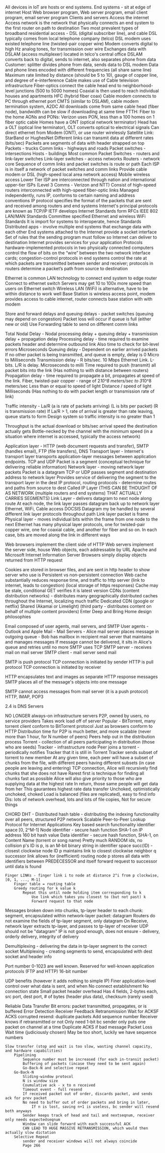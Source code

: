 All devices in IoT are hosts or end systems.
    End systems - sit at edge of internet
        Host Web browser program, Web server program, email client program, email server program
            Clients and servers
    Access the internet
        Access network is the network that physically connects an end system to the first router on path to destination
        Two most prevalent types of broadband residential access - DSL (digital subscriber line), and cable
            DSL typically comes from local telephone company (telco) 
                DSL modem uses existed telephone line (twisted-pair copper wire)
                    Modem converts digital to high Hz analog tones, for transmission over wire
                Exchanges data with DSLAM (access multiplexer) located in telco's central office
                    DSLAM converts back to digital, sends to internet, also separates phone from data
                    Customer: splitter divides phone from data, sends data to DSL modem
                Data and phone lines encoded with different frequencies (all share same line)
                Maximum rate limited by distance (should be 5 to 10), gauge of copper line, and degree of e-interference
            Cable makes use of Cable television infrastructure
                Fiber-optics connect the cable head end to neighborhood-level junctions (500 to 5000 homes)
                    Coaxial is then used to reach individual houses and apartments
                    HFC (hybrid fiber coax)
                    Cable modem connects to PC through ethernet port
                    CMTS (similar to DSLAM), cable modem termination system, A2DC
                    All downloads come from same cable head (fiber node), bandwidth can be slow if downloading at same time
            FTTH: Fiber to the home
                AONs and PONs: Verizon uses PON, less than a 100 homes on 1 fiber optic cable
                    Homes have a ONT (optical network terminator)
                    Head has a OLT (optical line terminator), OLT converts optical to electrical signals
                Can direct ethernet from Modem (ONT), or use router wirelessly
            Satellite Link: StarBand or HughesNet
Different links can transmit data at different rates (bits/sec)
Packets are segments of data with header strapped on top
    Packets - trucks
    Comm links - highways and roads
    Packet switches - intersections
    Hosts - buildings
Most common Packet Switches - routers and link-layer switches
    Link-layer switches - access networks
    Routers - network core
Sequence of comm links and packet switches is route or path
Each ISP is in itself a network of packet switches and comm links
    Provide cable modem or DSL (high-speed local area network access)
    Mobile wireless access
    Lower Tier ISP are interconnected through nation and international upper-tier ISPs (Level 3 Comms - Verizon and NTT)
        Consist of high-speed routers interconnected with high-speed fiber-optic links
    Managed independently, runs IP, conforms to certain naming and address conventions
IP protocol specifies the format of the packets that are sent and received among routers and end systems
Internet's principal protocols are known as TCP/IP
IETF develops Internet Standards form RFCs
    IEEE 802 LAN/MAN Standards Committee specified Ethernet and wireless WiFi Standards
    It is import for systems to interoperate, hence Standards
Distributed apps - involve multiple end systems that exchange data with each other
End systems attached to the Internet provide a socket interface
    Set of rules that the sending program must follow so Internet can deliver to destination
    Internet provides services for your application
Protocols
    hardware-implemented protocols in two physically connected computers control the flow of bits on the “wire” 
    between the two
    network interface cards; congestion-control protocols in end systems control the rate at which packets
    are transmitted between sender and receiver; protocols in routers determine a packet’s path from
    source to destination


Ethernet is common LAN technology to connect end system to edge router
    Connect to ethernet switch
        Servers may get 10 to 100x more speed than users on Ethernet switch
Wireless LAN (WiFi) is alternative, have to be within distance to work well
    Base Station is wireless access point, modem provides access to cable internet, router connects base station with with modem

Store and forward delays and queuing delays - packet switches (queuing may depend on congestion)
Packet loss will occur if queue is full (either new or old)
Use Forwarding table to send on different comm links

Total Nodal Delay - Nodal processing delay + queuing delay + transmission delay + propagation delay
Processing delay - time required to examine packets header and determine outbound link
    Also time to check for bit-level errors
    Microseconds
Queuing delay - Dependent on earlier arrived packets
    If no other packet is being transmitted, and queue is empty, delay is 0
    Micro to Milliseconds
Transmission delay - R bits/sec. 10 Mbps Ethernet Link. L-bits. L/R is delay.
    Microseconds to milli
    Time required to push (transmit) all packet bits into the link
    (Has nothing to with distance between routers)
Propagation delay - time required to propagate a bit, propagates at speed of the link.
    Fiber, twisted-pair copper - range of 2*10^8 meters/sec to 3*10^8 meters/sec
    Less than or equal to speed of light
    Distance / speed of light
    Milliseconds 
    (Has nothing to do with packet length or transmission rate of link)

Traffic intensity - La/R (a is rate of packets arriving) (L is bits per packet) (R is transmission rate)
    If La/R > 1, rate of arrival is greater than rate leaving, queue starts to form
    Design system so traffic intensity is no greater than 1

Throughput is the actual download or bits/sec arrival speed the destination actually gets
    Bottle-necked by the channel with the minimum speed (in a situation where internet is accessed, typically the access network)

Application layer - HTTP (web document requests and transfer), SMTP (handles email), FTP (file transfers), DNS
Transport layer - Internet's transport layer transports application-layer messages between application endpoints.
    TCP and UDP
    Packet is a segment
    (conceptual technique for delivering reliable information)
Network layer - moving network layer packets
    Packet is a datagram
    TCP or UDP passes segment and destination address to network layer
    Provides service of delivering the segment to the transport layer in the dest
    IP protocol, routing protocols - determine routes and paths from source to dest
    Called IP Layer
    (THIS CAN BE THOUGHT OF AS NETWORK (multiple routers and end systems) THAT ACTUALLY CARRIES SEGMENTS)
Link Layer - delivers datagram to next node along route
    At each node, the link layer passes datagram back up to network layer
    Ethernet, WiFi, Cable access DOCSIS
        Datagram my be handled by several different link layer protocols throughout path
    Link layer packet is frame
Physical layer - moves individual bits within the frame from one node to the next
    Ethernet has many physical layer protocols, one for twisted-pair copper wire,
    one for coaxial cable, and another for fiber and so on. 
        In each case, bits are moved along the link in different ways


Web browsers implement the client side of HTTP
    Web servers implement the server side, house Web objects, each addressable by URL
        Apache and Microsoft Internet Information Server
    Browsers simply display objects returned from HTTP request

Cookies are stored in browser files, and are sent in http header to show server who use is
Persistent vs non-persistent connection
Web cache substantially reduces response time, and traffic to http server (link to internet, leads to congestion) (local storage of https responses)
    Cache may be stale, conditional GET verifies it is latest version
CDNs (content distribution networks) - distributes many geographically distributed caches throughout the Internet, localizing much traffic
    Dedicated CDN (google or netflix)
    Shared (Akamai or Limelight) (third party - distributes content on behalf of multiple content providers)
    Enter Deep and Bring Home design philosophies

Email composed of user agents, mail servers, and SMTP
    User agents - Outlook and Apple Mail - 
    Mail Servers - Alice mail server places message in outgoing queue
        - Bob has mailbox in recipient mail server that maintains and manages messages
        If message cannot be delivered, it sits in Alice's queue and retries until no more
    SMTP uses TCP
        SMTP server - receives mail on mail server
        SMTP client - mail server send mail

SMTP is push protocol
    TCP connection is initiated by sender
HTTP is pull protocol
    TCP connection is initiated by receiver

HTTP encapsulates text and images as separate HTTP response messages
SMTP places all of the message's objects into one message

SMTP cannot access messages from mail server (it is a push protocol)
    HTTP, IMAP, POP3

2.4 is DNS Servers

NO LONGER always-on infrastructure servers
P2P, owned by users, no service providers
    Takes work load off of server
Popular - BitTorrent, many torrent client conform to BitTorrent protocol
    Just as browsers conform to HTTP
Distribution time for P2P is much better, and more scalable (never more than 1 hour, for N number of peers)
    Peers help out in the distribution process
Torrent - collection of all peers participating in distribution (those who are seeds)
    Tracker - infrastructure node
        Peer joins a torrent - periodically notifies Tracker that it is still in Torrent
        Tracker sends subset of torrent to new member
        At any given time, each peer will have a subset of chunks from the file, with different peers having different subsets
        (in case people are leaving and entering)
        TCP connection, Alice will recursively find chunks that she does not have
            Rarest first is technique for finding all chunks fast as possible
            Alice will also give priority to those who are supplying data at the highest rate
                In return, those same people will get data from her
                This gaurantees highest rate data transfer
    Unchoked, optimistically unchoked, choked
    Load is balanced (files are replicated), easy to find info
        Dis: lots of network overhead, lots and lots of file copies, Not for secure things

CHORD DHT - Distributed hash table - distributing the indexing functionality over all peers, structured P2P network
    Scalable Peer-to-Peer Lookup Protocol for Internet Applications
    Key based search functionality
        identifier space [0, 2^M-1]
            Node identifier - secure hash function SHA-1 on IP address
                160 bit hash value
            Data identifier - secure hash function, SHA-1, on Content Name (torrent or song name)
        Pretty much RANDOM ids, no collision
        p's ID is p, is an M-bit binary string in identifier space
        succ(ID) - closest clockwise node ID
        p maintains link to closest clockwise neighbor q
            successor link
            allows for (inefficient) routing
        node p stores all data with identifiers between PREDECESSOR and itself
        forward request to successor until data is found
    
    Finger LINKs - finger link i to node at distance 2^i from p clockwise, [0, 1, ..., M-1]
        Finger table = routing table
        Greedy routing for k value k
            Repeat this until node holding item corresponding to k
                Use link which takes you closest to (but not past) k
                Forward request to that node

Messages broken down into chunks, tp-layer header to each chunk: segment, encapsulated within network-layer packet: datagram
    Routers do not examine the fields of tp-layer segment, only datagram
    On Receive, network layer extracts tp-layer, and passes to tp-layer of receiver
    UDP should not be "datagram"
    IP is not good enough, does not ensure - delivery, orderly delivery, integrity of delivery

Demultiplexing - delivering the data in tp-layer segment to the correct socket
Multiplexing - creating segments to send, encapsulated with dest socket and header info 

Port number 0-1023 are well known. Reserved for well-known application protocols (FTP and HTTP)
    16-bit number

UDP benefits (however it adds nothing to simple IP)
    Finer application-level control over what data is sent, and when
    No connect establishment
    No connection state
    Small packet header overhead
        Has 4 fields, 2-bytes each, src port, dest port, # of bytes (header plus data), checksum (rarely used) 

Reliable Data Transfer
    Bit errors: packet transmitted, propagates, or is buffered
        Error Detection
        Receiver Feedback
        Retransmission
        Wait for ACKSF
            ACKS corrupted
                resend: duplicate packets
        Add sequence number
            Receiver knows if retransmitted or not
            Only need 1-bit bc sender only puts one packet on channel at a time
        Duplicate ACKS if bad message
    Packet Loss 
        Wait time (judiciously chosen)
            May be too short, luckily we have sequence numbers

    Slow transfer (stop and wait is too slow, wasting channel capacity, and hardware capabilities)
        Pipelining
            Sequence number must be increased (for each in-transit packet)
            Buffering of packets (incase they need to be sent again)
            Go-Back-N and selective repeat
        Go-Back-N
            Sliding-window protocol
            N is window size
            Coumulative ack - x to n received
            Timeout event - full resend
            If received packet out of order, discards packet, and sends ack for prev packet
            No need to buffer out of order packets and bring in later,
                If n is lost, saving n+1 is useless, bc sender will resend both anyways
            Sender keeps track of head and tail and nextseqnum, receiver only needs expectedseqnum
            Window can slide forward with each successful ACK
            CAN LEAD TO HUGE MASSIVE RETRANSMISSION, which would then actually slow dictation
        Selective Repeat
            sender and receiver windows will not always coincide
            Page 266


        
